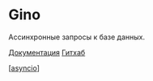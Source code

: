 # Gino

Ассинхронные запросы к базе данных.

[Документация](https://python-gino.org/)
[Гитхаб](https://github.com/python-gino/gino)

[[asyncio]]

[//begin]: # "Autogenerated link references for markdown compatibility"
[asyncio]: asyncio "Asyncio"
[//end]: # "Autogenerated link references"